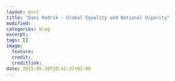 ```yaml
---
layout: post
title: "Dani Rodrik - Global Equality and National Diparity"
modified:
categories: blog
excerpt:
tags: []
image:
  feature:
  credit:
  creditlink:
date: 2015-05-30T10:41:37+02:00
---
```


